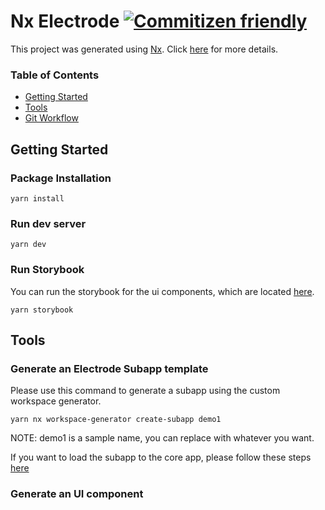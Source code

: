# Nx Electrode [![Commitizen friendly](https://img.shields.io/badge/commitizen-friendly-brightgreen.svg)](http://commitizen.github.io/cz-cli/)

This project was generated using [Nx](https://nx.dev). Click [here](./docs/NX.md) for more details.

### Table of Contents

- [Getting Started](#getting-started)
- [Tools](#tools)
- [Git Workflow](./docs/git_workflow.md)

## Getting Started

### Package Installation

```script
yarn install
```

### Run dev server

```script
yarn dev
```

### Run Storybook

You can run the storybook for the ui components, which are located [here](./packages/ui/).

```script
yarn storybook
```

## Tools

### Generate an Electrode Subapp template

Please use this command to generate a subapp using the custom workspace generator.

```script
yarn nx workspace-generator create-subapp demo1
```

NOTE: demo1 is a sample name, you can replace with whatever you want.

If you want to load the subapp to the core app, please follow these steps [here](./apps/core/README.md)

### Generate an UI component
